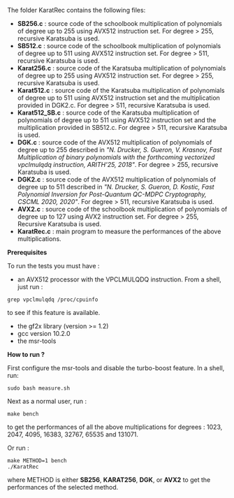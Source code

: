 The folder KaratRec contains the following files:

* **SB256.c** : source code of the schoolbook multiplication of polynomials of degree up to 255 using AVX512 instruction set. For degree > 255, recursive Karatsuba is used.
* **SB512.c** : source code of the schoolbook multiplication of polynomials of degree up to 511 using AVX512 instruction set. For degree > 511, recursive Karatsuba is used.
* **Karat256.c** : source code of the Karatsuba multiplication of polynomials of degree up to 255 using AVX512 instruction set. For degree > 255, recursive Karatsuba is used.
* **Karat512.c** : source code of the Karatsuba multiplication of polynomials of degree up to 511 using AVX512 instruction set and the multiplication provided in DGK2.c. For degree > 511, recursive Karatsuba is used.
* **Karat512_SB.c** : source code of the Karatsuba multiplication of polynomials of degree up to 511 using AVX512 instruction set and the multiplication provided in SB512.c. For degree > 511, recursive Karatsuba is used.
* **DGK.c** : source code of the AVX512 multiplication of polynomials of degree up to 255 described in *"N. Drucker, S. Gueron, V. Krasnov, Fast Multiplication of binary polynomials with the forthcoming vectorized vpclmulqdq instruction, ARITH'25, 2018"*. For degree > 255, recursive Karatsuba is used.
* **DGK2.c** : source code of the AVX512 multiplication of polynomials of degree up to 511 described in *"N. Drucker, S. Gueron, D. Kostic, Fast Polynomial Inversion for Post-Quantum QC-MDPC Cryptography, CSCML 2020, 2020"*. For degree > 511, recursive Karatsuba is used.
* **AVX2.c** : source code of the schoolbook multiplication of polynomials of degree up to 127 using AVX2 instruction set. For degree > 255, Recursive Karatsuba is used.
* **KaratRec.c** : main program to measure the performances of the above multiplications.

**Prerequisites**

To run the tests you must have :
* an AVX512 processor with the VPCLMULQDQ instruction. From a shell, just run :
```console
grep vpclmulqdq /proc/cpuinfo
```
to see if this feature is available.
* the gf2x library (version >= 1.2)
* gcc version 10.2.0
* the msr-tools

**How to run ?**

First configure the msr-tools and disable the turbo-boost feature. In a shell, run:
```console
sudo bash measure.sh
```

Next as a normal user, run :

```console
make bench
```

to get the performances of all the above multiplications for degrees : 1023, 2047, 4095, 16383, 32767, 65535 and 131071.

Or run :

```console
make METHOD=1 bench
./KaratRec
```
where METHOD is either **SB256**, **KARAT256**, **DGK**, or **AVX2** to get the performances of the selected method.
